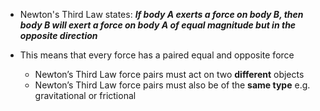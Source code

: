 - Newton's Third Law states:
	_**If body A exerts a force on body B, then body B will exert a force on body A of equal magnitude but in the opposite direction**_

- This means that every force has a paired equal and opposite force
    - Newton’s Third Law force pairs must act on two **different** objects
    - Newton’s Third Law force pairs must also be of the **same type** e.g. gravitational or frictional